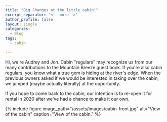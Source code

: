 ```yaml
---
title: "Big Changes at the little cabin!"
excerpt_separator: "<!--more-->"
author_profile: false
layout: single
categories:
  - Blog
tags:
  - cabin

---
```


Hi, we're Audrey and Jon.  Cabin "regulars" may recognize us from our many contributions to the Mountain Breeze guest book. If you're also cabin regulars, you know what a true gem is hiding at the river's edge.  When the previous owners asked if we would be interested in taking over the cabin, we jumped (maybe actually literally) at the opportunity.

If you hope to come back to the cabin, our intention is to re-open it for rental in 2020 after we've had a chance to make it our own.

{% include figure image_path="/assets/images/cabin-front.jpg" alt="View of the cabin" caption="View of the cabin." %}

<!--more-->
